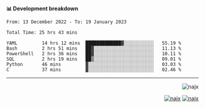 <b>📊 Development breakdown</b>
<!--START_SECTION:waka-->

```text
From: 13 December 2022 - To: 19 January 2023

Total Time: 25 hrs 43 mins

YAML         14 hrs 12 mins  █████████████▓░░░░░░░░░░░   55.19 %
Bash         2 hrs 51 mins   ██▓░░░░░░░░░░░░░░░░░░░░░░   11.13 %
PowerShell   2 hrs 36 mins   ██▓░░░░░░░░░░░░░░░░░░░░░░   10.11 %
SQL          2 hrs 19 mins   ██▒░░░░░░░░░░░░░░░░░░░░░░   09.01 %
Python       46 mins         ▓░░░░░░░░░░░░░░░░░░░░░░░░   03.03 %
C            37 mins         ▓░░░░░░░░░░░░░░░░░░░░░░░░   02.46 %
```

<!--END_SECTION:waka-->
-----
<p align="right">
  <img src="https://komarev.com/ghpvc/?username=najx&label=GitHub%20Profile%20Views&color=yellow&style=flat" alt="najx" />
</p align="center">
<p align="right">
  <a href="https://www.linkedin.com/in/abdx"><img src="https://img.shields.io/badge/LinkedIn--_.svg?style=social&logo=linkedin" alt="najx"></a>
  <a href="https://stackoverflow.com/users/19588110/najim-abdelmoula"><img src="https://img.shields.io/badge/Stack Overflow--_.svg?style=social&logo=stackoverflow" alt="najx"></a>
</p align="center">
